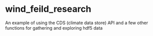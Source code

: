 # wind_feild_research
An example of using the CDS (climate data store) API and a few other functions for gathering and exploring hdf5 data
